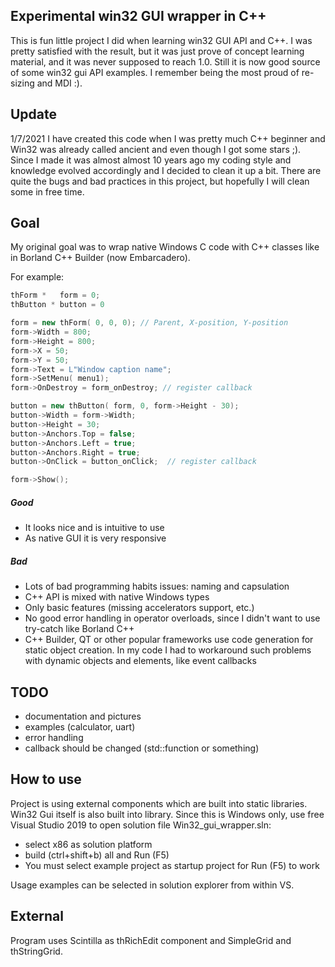 ## Experimental win32 GUI wrapper in C++
This is fun little project I did when learning win32 GUI API and C++.
I was pretty satisfied with the result, but it was just prove of concept learning material, and it was never supposed to reach 1.0.
Still it is now good source of some win32 gui API examples. I remember being the most proud of re-sizing and MDI :).

## Update
1/7/2021
I have created this code when I was pretty much C++ beginner and Win32 was already called ancient and even though I got some stars ;).
Since I made it was almost almost 10 years ago my coding style and knowledge evolved accordingly and I decided to clean it up a bit.
There are quite the bugs and bad practices in this project, but hopefully I will clean some in free time.

## Goal
My original goal was to wrap native Windows C code with C++ classes like in Borland C++ Builder (now Embarcadero).

For example:

```c++
thForm *   form = 0;
thButton * button = 0

form = new thForm( 0, 0, 0); // Parent, X-position, Y-position
form->Width = 800;
form->Height = 800;
form->X = 50;
form->Y = 50;
form->Text = L"Window caption name";
form->SetMenu( menu1);
form->OnDestroy = form_onDestroy; // register callback

button = new thButton( form, 0, form->Height - 30);
button->Width = form->Width;
button->Height = 30;
button->Anchors.Top = false;
button->Anchors.Left = true;
button->Anchors.Right = true;
button->OnClick = button_onClick;  // register callback

form->Show();
```

##### Good
- It looks nice and is intuitive to use
- As native GUI it is very responsive

##### Bad
- Lots of bad programming habits issues: naming and capsulation
- C++ API is mixed with native Windows types
- Only basic features (missing accelerators support, etc.)
- No good error handling in operator overloads, since I didn't want to use try-catch like Borland C++
- C++ Builder, QT or other popular frameworks use code generation for static object creation. In my code I had to workaround such problems with dynamic objects and elements, like event callbacks

## TODO
- documentation and pictures
- examples (calculator, uart)
- error handling
- callback should be changed (std::function or something)

## How to use
Project is using external components which are built into static libraries. Win32 Gui itself is also built into library.
Since this is Windows only, use free Visual Studio 2019 to open solution file Win32_gui_wrapper.sln:
- select x86 as solution platform
- build (ctrl+shift+b) all and Run (F5)
- You must select example project as startup project for Run (F5) to work

Usage examples can be selected in solution explorer from within VS.

## External
Program uses Scintilla as thRichEdit component and SimpleGrid and thStringGrid.

